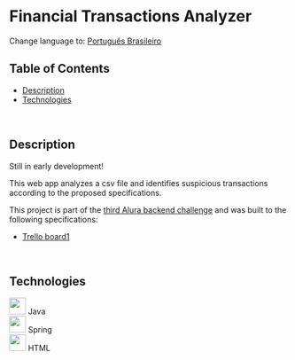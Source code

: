 # Financial Transactions Analyzer

Change language to: [Português Brasileiro](./LEIAME.md)

## Table of Contents

* [Description](#description)
* [Technologies](#technologies)

<br>

## Description

Still in early development!

This web app analyzes a csv file and identifies suspicious transactions according to the proposed specifications.

This project is part of the [third Alura backend challenge](https://www.alura.com.br/challenges/back-end-3) and was built to the following specifications:

* [Trello board1](https://trello.com/b/6BVMlCYd/challenge-backend-3-semana-1)

<br/>

## Technologies

            
<div>
  <img src="https://cdn.jsdelivr.net/gh/devicons/devicon/icons/java/java-original.svg" width=30px/>
  Java
</div>

<div>
  <img src="https://cdn.jsdelivr.net/gh/devicons/devicon/icons/spring/spring-original.svg" width=30px/>
  Spring
</div>          

<div>
  <img src="https://cdn.jsdelivr.net/gh/devicons/devicon/icons/html5/html5-plain.svg" width=30px/>
  HTML
</div>
        